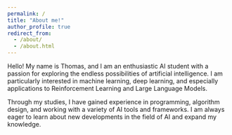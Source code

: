 ```yaml
---
permalink: /
title: "About me!"
author_profile: true
redirect_from: 
  - /about/
  - /about.html
---
```


Hello! My name is Thomas, and I am an enthusiastic AI student with a passion for exploring the endless possibilities of artificial intelligence. I am particularly interested in machine learning, deep learning, and especially applications to Reinforcement Learning and Large Language Models.

Through my studies, I have gained experience in programming, algorithm design, and working with a variety of AI tools and frameworks. I am always eager to learn about new developments in the field of AI and expand my knowledge.